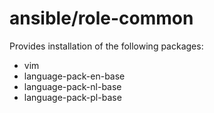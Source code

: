 ansible/role-common
===================

Provides installation of the following packages:

* vim
* language-pack-en-base
* language-pack-nl-base
* language-pack-pl-base